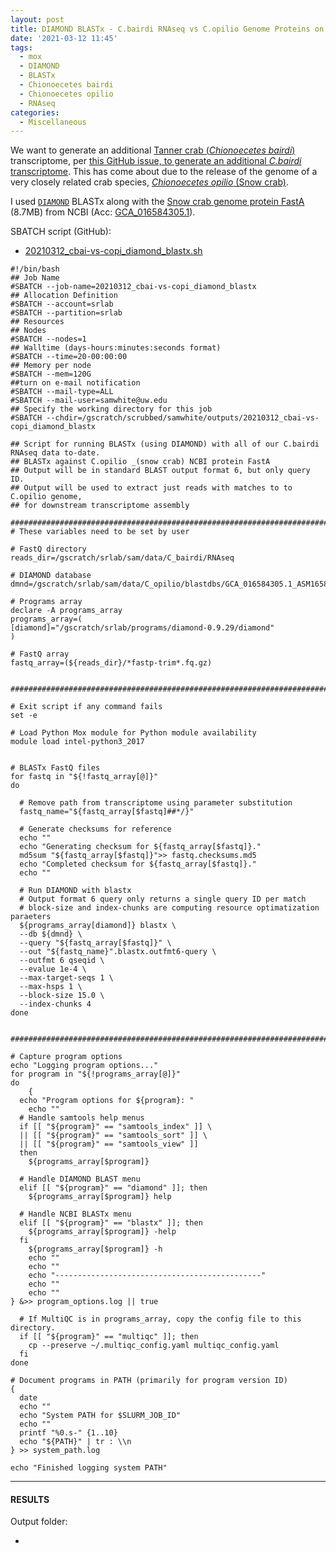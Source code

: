 ```yaml
---
layout: post
title: DIAMOND BLASTx - C.bairdi RNAseq vs C.opilio Genome Proteins on Mox
date: '2021-03-12 11:45'
tags:
  - mox
  - DIAMOND
  - BLASTx
  - Chionoecetes bairdi
  - Chionoecetes opilio
  - RNAseq
categories:
  - Miscellaneous
---
```

We want to generate an additional [Tanner crab (_Chionoecetes bairdi_)](http://en.wikipedia.org/wiki/Chionoecetes_bairdi) transcriptome, per [this GitHub issue, to generate an additional _C.bairdi_ transcriptome](https://github.com/RobertsLab/resources/issues/1135). This has come about due to the release of the genome of a very closely related crab species, [_Chionoecetes opilio_ (Snow crab)](https://en.wikipedia.org/wiki/Chionoecetes_opilio).

I used [`DIAMOND`](https://github.com/bbuchfink/diamond) BLASTx along with the [Snow crab genome protein FastA](https://ftp.ncbi.nlm.nih.gov/genomes/genbank/invertebrate/Chionoecetes_opilio/all_assembly_versions/GCA_016584305.1_ASM1658430v1/GCA_016584305.1_ASM1658430v1_protein.faa.gz) (8.7MB) from NCBI (Acc: [GCA_016584305.1](https://www.ncbi.nlm.nih.gov/assembly/GCA_016584305.1/)).

SBATCH script (GitHub):

- [20210312_cbai-vs-copi_diamond_blastx.sh](https://github.com/RobertsLab/sams-notebook/blob/master/sbatch_scripts/20210312_cbai-vs-copi_diamond_blastx.sh)

```shell
#!/bin/bash
## Job Name
#SBATCH --job-name=20210312_cbai-vs-copi_diamond_blastx
## Allocation Definition
#SBATCH --account=srlab
#SBATCH --partition=srlab
## Resources
## Nodes
#SBATCH --nodes=1
## Walltime (days-hours:minutes:seconds format)
#SBATCH --time=20-00:00:00
## Memory per node
#SBATCH --mem=120G
##turn on e-mail notification
#SBATCH --mail-type=ALL
#SBATCH --mail-user=samwhite@uw.edu
## Specify the working directory for this job
#SBATCH --chdir=/gscratch/scrubbed/samwhite/outputs/20210312_cbai-vs-copi_diamond_blastx

## Script for running BLASTx (using DIAMOND) with all of our C.bairdi RNAseq data to-date.
## BLASTx against C.opilio _(snow crab) NCBI protein FastA
## Output will be in standard BLAST output format 6, but only query ID.
## Output will be used to extract just reads with matches to to C.opilio genome,
## for downstream transcriptome assembly

###################################################################################
# These variables need to be set by user

# FastQ directory
reads_dir=/gscratch/srlab/sam/data/C_bairdi/RNAseq

# DIAMOND database
dmnd=/gscratch/srlab/sam/data/C_opilio/blastdbs/GCA_016584305.1_ASM1658430v1_protein.dmnd

# Programs array
declare -A programs_array
programs_array=(
[diamond]="/gscratch/srlab/programs/diamond-0.9.29/diamond"
)

# FastQ array
fastq_array=(${reads_dir}/*fastp-trim*.fq.gz)


###################################################################################

# Exit script if any command fails
set -e

# Load Python Mox module for Python module availability
module load intel-python3_2017


# BLASTx FastQ files
for fastq in "${!fastq_array[@]}"
do

  # Remove path from transcriptome using parameter substitution
  fastq_name="${fastq_array[$fastq]##*/}"

  # Generate checksums for reference
  echo ""
  echo "Generating checksum for ${fastq_array[$fastq]}."
  md5sum "${fastq_array[$fastq]}">> fastq.checksums.md5
  echo "Completed checksum for ${fastq_array[$fastq]}."
  echo ""

  # Run DIAMOND with blastx
  # Output format 6 query only returns a single query ID per match
  # block-size and index-chunks are computing resource optimatization paraeters
  ${programs_array[diamond]} blastx \
  --db ${dmnd} \
  --query "${fastq_array[$fastq]}" \
  --out "${fastq_name}".blastx.outfmt6-query \
  --outfmt 6 qseqid \
  --evalue 1e-4 \
  --max-target-seqs 1 \
  --max-hsps 1 \
  --block-size 15.0 \
  --index-chunks 4
done


###################################################################################

# Capture program options
echo "Logging program options..."
for program in "${!programs_array[@]}"
do
	{
  echo "Program options for ${program}: "
	echo ""
  # Handle samtools help menus
  if [[ "${program}" == "samtools_index" ]] \
  || [[ "${program}" == "samtools_sort" ]] \
  || [[ "${program}" == "samtools_view" ]]
  then
    ${programs_array[$program]}

  # Handle DIAMOND BLAST menu
  elif [[ "${program}" == "diamond" ]]; then
    ${programs_array[$program]} help

  # Handle NCBI BLASTx menu
  elif [[ "${program}" == "blastx" ]]; then
    ${programs_array[$program]} -help
  fi
	${programs_array[$program]} -h
	echo ""
	echo ""
	echo "----------------------------------------------"
	echo ""
	echo ""
} &>> program_options.log || true

  # If MultiQC is in programs_array, copy the config file to this directory.
  if [[ "${program}" == "multiqc" ]]; then
  	cp --preserve ~/.multiqc_config.yaml multiqc_config.yaml
  fi
done

# Document programs in PATH (primarily for program version ID)
{
  date
  echo ""
  echo "System PATH for $SLURM_JOB_ID"
  echo ""
  printf "%0.s-" {1..10}
  echo "${PATH}" | tr : \\n
} >> system_path.log

echo "Finished logging system PATH"
```

---

#### RESULTS

Output folder:

- []()
